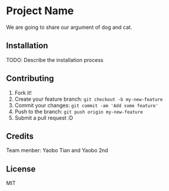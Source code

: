 # Project Name

We are going to share our argument of dog and cat.

## Installation

TODO: Describe the installation process

## Contributing

1. Fork it!
2. Create your feature branch: `git checkout -b my-new-feature`
3. Commit your changes: `git commit -am 'Add some feature'`
4. Push to the branch: `git push origin my-new-feature`
5. Submit a pull request :D

## Credits

Team menber: Yaobo Tian and Yaobo 2nd

## License

MIT